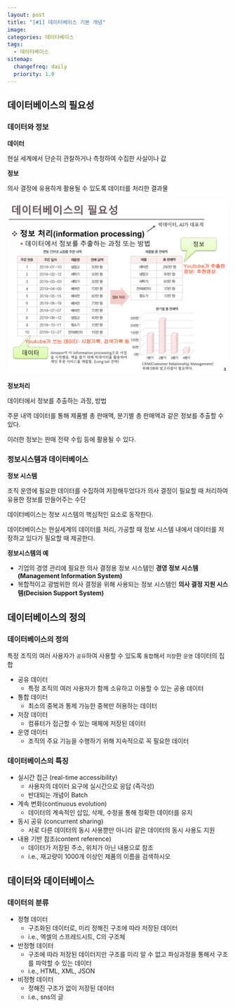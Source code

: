```yaml
---
layout: post
title: "[#1] 데이터베이스 기본 개념"
image:
categories: 데이터베이스
tags: 
  - 데이터베이스
sitemap:
  changefreq: daily
  priority: 1.0
---
```


## 데이터베이스의 필요성

### 데이터와 정보

**데이터**

현실 세계에서 단순히 관찰하거나 측정하여 수집한 사실이나 값

**정보**

의사 결정에 유용하게 활용될 수 있도록 데이터를 처리한 결과물

<img src="https://raw.githubusercontent.com/Neph3779/Blog-Image/forUpload/img/20211007122656.png" alt="image-20211007122656910" style="zoom: 50%;" />

**정보처리**

데이터에서 정보를 추출하는 과정, 방법

주문 내역 데이터를 통해 제품별 총 판매액, 분기별 총 판매액과 같은 정보를 추출할 수 있다.

이러한 정보는 판매 전략 수립 등에 활용될 수 있다.

 

### 정보시스템과 데이터베이스

**정보 시스템**

조직 운영에 필요한 데이터를 수집하여 저장해두었다가 의사 결정이 필요할 때 처리하여 유용한 정보를 만들어주는 수단

데이터베이스는 정보 시스템의 핵심적인 요소로 동작한다.

데이터베이스는 현실세계의 데이터를 처리, 가공할 때 정보 시스템 내에서 데이터를 저장하고 있다가 필요할 때 제공한다.

 

**정보시스템의 예**

- 기업의 경영 관리에 필요한 의사 결정용 정보 시스템인 **경영 정보 시스템 (Management Information System)**
- 복합적이고 광범위한 의사 결정을 위해 사용되는 정보 시스템인 **의사 결정 지원 시스템(Decision Support System)**



## 데이터베이스의 정의

### 데이터베이스의 정의

특정 조직의 여러 사용자가 `공유`하여 사용할 수 있도록 `통합`해서 `저장`한 `운영` 데이터의 집합

- 공유 데이터
  - 특정 조직의 여러 사용자가 함께 소유하고 이용할 수 있는 공용 데이터
- 통합 데이터
  - 최소의 중복과 통제 가능한 중복만 허용하는 데이터
- 저장 데이터
  - 컴퓨터가 접근할 수 있는 매체에 저장된 데이터
- 운영 데이터
  - 조직의 주요 기능을 수행하기 위해 지속적으로 꼭 필요한 데이터



### 데이터베이스의 특징

- 실시간 접근 (real-time accessibility)
  - 사용자의 데이터 요구에 실시간으로 응답 (즉각성)
  - 반대되는 개념이 Batch
- 계속 변화(continuous evolution)
  - 데이터의 계속적인 삽입, 삭제, 수정을 통해 정확한 데이터를 유지
- 동시 공유 (concurrent sharing)
  - 서로 다른 데이터의 동시 사용뿐만 아니라 같은 데이터의 동시 사용도 지원
- 내용 기반 참조(content reference)
  - 데이터가 저장된 주소, 위치가 아닌 내용으로 참조
  - i.e., 재고량이 1000개 이상인 제품의 이름을 검색하시오



## 데이터와 데이터베이스

### 데이터의 분류

- 정형 데이터
  - 구조화된 데이터로, 미리 정해진 구조에 따라 저장된 데이터
  - i.e., 엑셀의 스프레드시트, C의 구조체
- 반정형 데이터
  - 구조에 따라 저장된 데이터지만 구조를 미리 알 수 없고 파싱과정을 통해서 구조를 파악할 수 있는 데이터
  - i.e., HTML, XML, JSON
- 비정형 데이터
  - 정해진 구조가 없이 저장된 데이터
  - i.e., sns의 글

 

